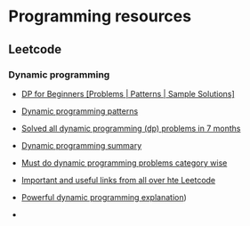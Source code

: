 # Programming resources

## **Leetcode**

### Dynamic programming

- [DP for Beginners [Problems | Patterns | Sample Solutions]](https://leetcode.com/discuss/general-discussion/662866/DP-for-Beginners-Problems-or-Patterns-or-Sample-Solutions)

- [Dynamic programming patterns](https://leetcode.com/discuss/general-discussion/458695/Dynamic-Programming-Patterns)

- [Solved all dynamic programming (dp) problems in 7 months](https://leetcode.com/discuss/general-discussion/1000929/solved-all-dynamic-programming-dp-problems-in-7-months)

- [Dynamic programming summary](https://leetcode.com/discuss/general-discussion/592146/Dynamic-Programming-Summary)

- [Must do dynamic programming problems category wise ](https://leetcode.com/discuss/general-discussion/1050391/Must-do-Dynamic-programming-Problems-Category-wise)

- [Important and useful links from all over hte Leetcode](https://leetcode.com/discuss/general-discussion/665604/Important-and-Useful-links-from-all-over-the-LeetCode)

- [Powerful dynamic programming explanation](https://leetcode.com/discuss/general-discussion/1081421/Powerful-Dynamic-Programming-Explanation))
-
